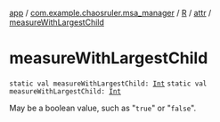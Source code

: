 [app](../../../index.md) / [com.example.chaosruler.msa_manager](../../index.md) / [R](../index.md) / [attr](index.md) / [measureWithLargestChild](.)

# measureWithLargestChild

`static val measureWithLargestChild: `[`Int`](https://kotlinlang.org/api/latest/jvm/stdlib/kotlin/-int/index.html)
`static val measureWithLargestChild: `[`Int`](https://kotlinlang.org/api/latest/jvm/stdlib/kotlin/-int/index.html)

May be a boolean value, such as "`true`" or "`false`".

